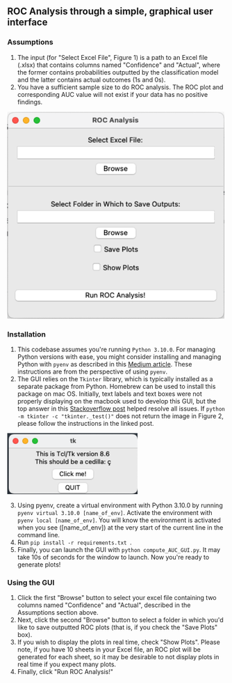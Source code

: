 
## ROC Analysis through a simple, graphical user interface

### Assumptions
1. The input (for "Select Excel File", Figure 1) is a path to an Excel file (.xlsx) that contains columns named "Confidence" and "Actual", where the former contains probabilities outputted by the classification model and the latter contains actual outcomes (1s and 0s). 
2. You have a sufficient sample size to do ROC analysis. The ROC plot and corresponding AUC value will not exist if your data has no positive findings. 

<img src="assets/Figure1.png" width="500">

### Installation
1. This codebase assumes you're running `Python 3.10.0`. For managing Python versions with ease, you might consider installing and managing Python with `pyenv` as described in this [Medium article](https://medium.com/marvelous-mlops/the-rightway-to-install-python-on-a-mac-f3146d9d9a32). These instructions are from the perspective of using `pyenv`.
2. The GUI relies on the `Tkinter` library, which is typically installed as a separate package from Python. Homebrew can be used to install this package on mac OS. Initially, text labels and text boxes were not properly displaying on the macbook used to develop this GUI, but the top answer in this [Stackoverflow post](https://stackoverflow.com/questions/59987762/python-tkinter-modulenotfounderror-no-module-named-tkinter) helped resolve all issues. If `python -m tkinter -c "tkinter._test()"` does not return the image in Figure 2, please follow the instructions in the linked post.

<img src="assets/Figure2.png" width="300">

3. Using pyenv, create a virtual environment with Python 3.10.0 by running `pyenv virtual 3.10.0 [name_of_env]`. Activate the environment with `pyenv local [name_of_env]`. You will know the environment is activated when you see ([name_of_env]) at the very start of the current line in the command line. 
4. Run `pip install -r requirements.txt `.
5. Finally, you can launch the GUI with `python compute_AUC_GUI.py`. It may take 10s of seconds for the window to launch. Now you're ready to generate plots!

### Using the GUI
1. Click the first "Browse" button to select your excel file containing two columns named "Confidence" and "Actual", described in the Assumptions section above. 
2. Next, click the second "Browse" button to select a folder in which you'd like to save outputted ROC plots (that is, if you check the "Save Plots" box).
3. If you wish to display the plots in real time, check "Show Plots". Please note, if you have 10 sheets in your Excel file, an ROC plot will be generated for each sheet, so it may be desirable to not display plots in real time if you expect many plots.
4. Finally, click "Run ROC Analysis!"


